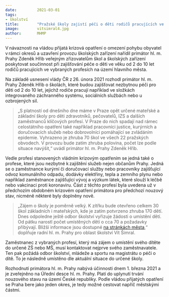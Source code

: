 ```yaml
---
date:         2021-03-01
tags:         
- školství
title:        "Pražské školy zajistí péči o děti rodičů pracujících ve vybraných profesích v hlavním městě "
image: 	      vitsimral4.jpg
author:       MHMP
---
```


V návaznosti na vládou přijatá krizová opatření o omezení pohybu obyvatel v rámci okresů a uzavření provozu školských zařízení nařídil primátor hl. m. Prahy Zdeněk Hřib veřejným zřizovatelům škol a školských zařízení poskytovat součinnost při zajišťování péče o děti ve věku od 2 do 10 let rodičů pracujících ve vybraných profesích na území hlavního města.  

Na základě usnesení vlády ČR z 26. února 2021 rozhodl primátor hl. m. Prahy Zdeněk Hřib o školách, které budou zajišťovat nezbytnou péči pro děti od 2 do 10 let, jejichž rodiče pracují například ve složkách integrovaného záchranného systému, sociálních službách nebo u ozbrojených sil.  

> „S platností od dnešního dne máme v Praze opět určené mateřské a základní školy pro děti zdravotníků, pečovatelů, IZS a dalších zaměstnanců klíčových profesí. V Praze do nich spadají nad rámec celostátního opatření také například pracovníci justice, kurýrních a doručovacích služeb nebo dobrovolníci pomáhající se zvládáním epidemie. Vyhrazeno je zhruba 70 škol ve všech 22 pražských obvodech. V provozu bude zatím zhruba polovina, počet lze podle situace navýšit,“ uvádí primátor hl. m. Prahy Zdeněk Hřib. 

Vedle profesí stanovených vládním krizovým opatřením se jedná také o profese, které jsou nezbytné k zajištění služeb nejen občanům Prahy. Jedná se o zaměstnance kurýrní či doručovací služby nebo pracovníky zajišťující odvoz komunálního odpadu, dodávky elektřiny, tepla a zemního plynu nebo například zaměstnance zajišťující vývoj a výzkum látek, které slouží k léčbě nebo vakcinaci proti koronaviru. Část z těchto profesí byla uvedena už v předchozím obdobném krizovém opatření primátora pro předchozí nouzový stav, nicméně některé byly doplněny nově. 

> „Zájem o školy je poměrně velký. K zítřku bude otevřeno celkem 30 škol základních i mateřských, kde je zatím potvrzeno zhruba 170 dětí. Dnes odpoledne ještě odbor školství vyřizuje žádosti o umístění dětí. Od pátku narostl počet umístěných dětí o cca 70 a požadavky přibývají. Bližší informace jsou dostupné [na stránkách města](http://skoly.praha-mesto.cz/88614_Informace-o-nezbytne-peci-o-deti-za-nouzoveho-stavu-pro-zamestnavatele-zajistujici-kritickou-infrastrukturu),“ doplňuje radní hl. m. Prahy pro oblast školství Vít Šimral.  

Zaměstnanec z vybraných profesí, který má zájem o umístění svého dítěte do určené ZŠ nebo MŠ, musí kontaktovat nejprve svého zaměstnavatele. Ten pak požádá odbor školství, mládeže a sportu na magistrátu o péči o dítě. To je následně umístěno dle aktuální situace do určené školy. 

Rozhodnutí primátora hl. m. Prahy nabývá účinnosti dnem 1. března 2021 a je zveřejněno na Úřední desce hl. m. Prahy. Platí do uplynutí trvání nouzového stavu na území České republiky. Podle vládou přijatých opatření se Praha bere jako jeden okres, je tedy možné cestovat napříč městskými částmi.
